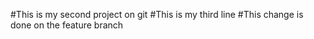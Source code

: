 #This is my second project on git
#This is my third line
#This change is done on the feature branch 